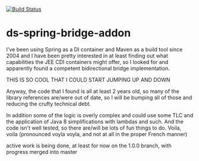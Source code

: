 [![Build Status](https://travis-ci.org/andyglick/ds-spring-bridge-addon.svg?branch=1.0.0)](https://travis-ci.org/andyglick/ds-spring-bridge-addon)

ds-spring-bridge-addon
======================

I've been using Spring as a  DI container and Maven as a build tool
since 2004 and I have been pretty interested in at least finding out
what capabilities the JEE CDI containers might offer, so I looked for
and apparently found a competent bidirectional bridge implementation.

THIS IS SO COOL THAT I COULD START JUMPING UP AND DOWN

Anyway, the code that I found is all at least 2 years old, so many of
the library references are/were out of date, so I will be bumping all
of those and reducing the crufty technical debt.

In addition some of the logic is overly complex and could use some TLC
and the application of Java 8 simplifications with lambdas and such. And
the code isn't well tested, so there are/will be lots of fun things to
do. Voila, voila (pronounced voyla voyla, and not at all in the proper
French manner)

active work is being done, at least for now on the 1.0.0 branch, with
progress merged into master

